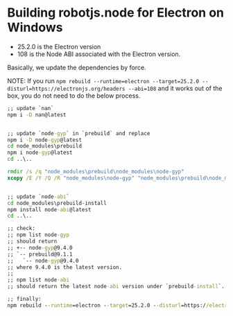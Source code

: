 # Building robotjs.node for Electron on Windows

- 25.2.0 is the Electron version
- 108 is the Node ABI associated with the Electron version.


Basically, we update the dependencies by force.

NOTE: If you run `npm rebuild --runtime=electron --target=25.2.0 --disturl=https://electronjs.org/headers --abi=108`
and it works out of the box, you do not need to do the below process.

```bat
;; update `nan`
npm i -D nan@latest


;; update `node-gyp` in `prebuild` and replace
npm i -D node-gyp@latest
cd node_modules\prebuild
npm i node-gyp@latest
cd ..\..

rmdir /s /q "node_modules\prebuild\node_modules\node-gyp"
xcopy /E /Y /Q /R "node_modules\node-gyp" "node_modules\prebuild\node_modules\node-gyp\"


;; update `node-abi`
cd node_modules\prebuild-install
npm install node-abi@latest
cd ..\..

;; check:
;; npm list node-gyp
;; should return
;; +-- node-gyp@9.4.0
;; `-- prebuild@9.1.1
;;   `-- node-gyp@9.4.0
;; where 9.4.0 is the latest version.
;;
;; npm list node-abi
;; should return the latest node-abi version under `prebuild-install`.

;; finally:
npm rebuild --runtime=electron --target=25.2.0 --disturl=https://electronjs.org/headers --abi=108
```